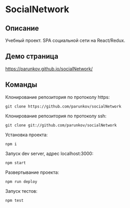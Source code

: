 # SocialNetwork

## Описание

Учебный проект. SPA социальной сети на React/Redux.

## Демо страница

https://parunkov.github.io/socialNetwork/

## Команды

Клонирование репозитория по протоколу https:

    git clone https://github.com/parunkov/socialNetwork

Клонирование репозитория по протоколу ssh:

    git clone git://github.com/parunkov/socialNetwork

Установка проекта:
    
    npm i

Запуск dev server, адрес localhost:3000:

    npm start

Развертывание проекта:

    npm run deploy

Запуск тестов:

	npm test
